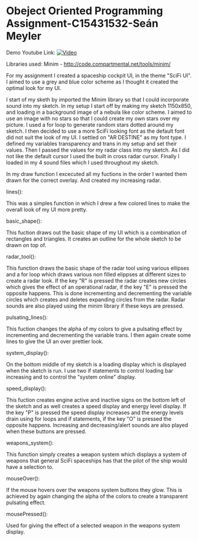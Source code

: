 # Obeject Oriented Programming Assignment-C15431532-Seán Meyler

Demo Youtube Link: [![Video](http://img.youtube.com/vi/YOUTUBE_VIDEO_ID_HERE/0.jpg)](http://www.youtube.com/watch?v=4buVASRwllg)

Libraries used: Minim - http://code.compartmental.net/tools/minim/

For my assignment I created a spaceship cockpit UI, in the theme "SciFi UI". I aimed to use a grey and blue color scheme as I thought it
created the optimal look for my UI.

I start of my sketh by imported the Minim library so that I could incorporate sound into my sketch.
In my setup I start off by making my sketch 1150x850, and loading in a background image of a nebula like color scheme. I aimed to use an 
image with no stars so that I could create my own stars over my picture. I used a for loop to generate random stars dotted around my
sketch.
I then decided to use a more SciFi looking font as the default font did not suit the look of my UI. I settled on "AR DESTINE" as my font type.
I defined my variables transparency and trans in my setup and set their values.
Then I passed the values for my radar class into my sketch.
As I did not like the default cursor I used the built in cross radar cursor. Finally I loaded in my 4 sound files which I used throughout my
sketch.

In my draw function I excecuted all my fuctions in the order I wanted them drawn for the correct overlay. And created my increasing radar.

lines():

This was a simples function in which I drew a few colored lines to make the overall look of my UI more pretty.

basic_shape():

This fuction draws out the basic shape of my UI which is a combination of rectangles and triangles. It creates an outline for the whole sketch
to be drawn on top of.

radar_tool():

This function draws the basic shape of the radar tool using various ellipses and a for loop which draws various non filled elippses at 
different sizes to create a radar look.
If the key "R" is pressed the radar creates new circles which gives the effect of an operational radar, if the key "E" is pressed the
opposite happens. This is done incrementing and decrementing the variable circles which creates and deletes expanding circles from the
radar. Radar sounds are also played using the minim library if these keys are pressed.

pulsating_lines():

This fuction changes the alpha of my colors to give a pulsating effect by incrementing and decrementing the variable trans.
I then again create some lines to give the UI an over prettier look.

system_display():

On the bottom middle of my sketch is a loading display which is displayed when the sketch is run. I use two if statements to control
loading bar increasing and to control the "system online" display.

speed_display():

This fuction creates engine active and inactive signs on the bottom left of the sketch and as well creates a speed display and energy
level display.
If the key "P" is pressed the speed display increases and the energy levels drain using for loops and if statements, if the key "O"
is pressed the opposite happens.
Increasing and decreasing/alert sounds are also played when these buttons are pressed.

weapons_system():

This function simply creates a weapon system which displays a system of weapons that general SciFi spaceships has that the pilot of the 
ship would have a selection to.

mouseOver():

If the mouse hovers over the weapons system buttons they glow. This is achieved by again changing the alpha of the colors to create a 
transparent pulsating effect.

mousePressed():

Used for giving the effect of a selected weapon in the weapons system display.

